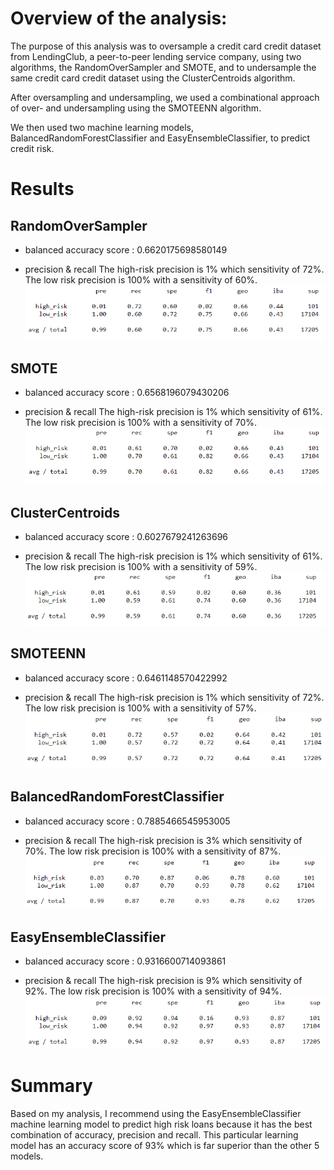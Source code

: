 

# Overview of the analysis: 

The purpose of this analysis was to oversample a credit card credit dataset from LendingClub, a peer-to-peer lending service company, using two algorithms, the RandomOverSampler and SMOTE, and to undersample the same credit card credit dataset using the ClusterCentroids algorithm.  

After oversampling and undersampling, we used a combinational approach of over- and undersampling using the SMOTEENN algorithm.  

We then used two machine learning models, BalancedRandomForestClassifier and EasyEnsembleClassifier, to predict credit risk.  

# Results

## RandomOverSampler

-	balanced accuracy score : 
0.6620175698580149

-	precision & recall
The high-risk precision is 1% which sensitivity of 72%.  The low risk precision is 100% with a sensitivity of 60%.  
![Figure 1: RandomOverSampler]( https://github.com/AMHembrough/Credit_Risk_Analysis/blob/main/Fig1.PNG)

## SMOTE
-	balanced accuracy score : 
0.6568196079430206

-	precision & recall
The high-risk precision is 1% which sensitivity of 61%.  The low risk precision is 100% with a sensitivity of 70%.  
![Figure 2: SMOTE]( https://github.com/AMHembrough/Credit_Risk_Analysis/blob/main/Fig2.PNG)

## ClusterCentroids
-	balanced accuracy score : 
0.6027679241263696

-	precision & recall
The high-risk precision is 1% which sensitivity of 61%.  The low risk precision is 100% with a sensitivity of 59%.  
![Figure 3: ClusterCentroids]( https://github.com/AMHembrough/Credit_Risk_Analysis/blob/main/Fig3.PNG)

## SMOTEENN
-	balanced accuracy score : 
0.6461148570422992

-	precision & recall
The high-risk precision is 1% which sensitivity of 72%.  The low risk precision is 100% with a sensitivity of 57%.  
![Figure 4: SMOTEENN]( https://github.com/AMHembrough/Credit_Risk_Analysis/blob/main/Fig4.PNG)

## BalancedRandomForestClassifier
-	balanced accuracy score : 
0.7885466545953005

-	precision & recall
The high-risk precision is 3% which sensitivity of 70%.  The low risk precision is 100% with a sensitivity of 87%.  
![Figure 5: BalancedRandomForestClassifier]( https://github.com/AMHembrough/Credit_Risk_Analysis/blob/main/Fig5.PNG)

## EasyEnsembleClassifier
-	balanced accuracy score : 
0.9316600714093861

-	precision & recall
The high-risk precision is 9% which sensitivity of 92%.  The low risk precision is 100% with a sensitivity of 94%.  
![Figure 6: EasyEnsembleClassifier]( https://github.com/AMHembrough/Credit_Risk_Analysis/blob/main/Fig6.PNG)

# Summary
Based on my analysis, I recommend using the EasyEnsembleClassifier machine learning model to predict high risk loans because it has the best combination of accuracy, precision and recall.  This particular learning model has an accuracy score of 93% which is far superior than the other 5 models.  


